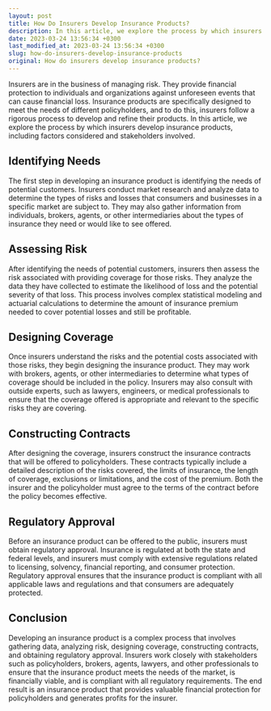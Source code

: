 ```yaml
---
layout: post
title: How Do Insurers Develop Insurance Products?
description: In this article, we explore the process by which insurers develop insurance products, including factors considered and stakeholders involved.
date: 2023-03-24 13:56:34 +0300
last_modified_at: 2023-03-24 13:56:34 +0300
slug: how-do-insurers-develop-insurance-products
original: How do insurers develop insurance products?
---
```

Insurers are in the business of managing risk. They provide financial protection to individuals and organizations against unforeseen events that can cause financial loss. Insurance products are specifically designed to meet the needs of different policyholders, and to do this, insurers follow a rigorous process to develop and refine their products. In this article, we explore the process by which insurers develop insurance products, including factors considered and stakeholders involved.

## Identifying Needs

The first step in developing an insurance product is identifying the needs of potential customers. Insurers conduct market research and analyze data to determine the types of risks and losses that consumers and businesses in a specific market are subject to. They may also gather information from individuals, brokers, agents, or other intermediaries about the types of insurance they need or would like to see offered.

## Assessing Risk

After identifying the needs of potential customers, insurers then assess the risk associated with providing coverage for those risks. They analyze the data they have collected to estimate the likelihood of loss and the potential severity of that loss. This process involves complex statistical modeling and actuarial calculations to determine the amount of insurance premium needed to cover potential losses and still be profitable. 

## Designing Coverage

Once insurers understand the risks and the potential costs associated with those risks, they begin designing the insurance product. They may work with brokers, agents, or other intermediaries to determine what types of coverage should be included in the policy. Insurers may also consult with outside experts, such as lawyers, engineers, or medical professionals to ensure that the coverage offered is appropriate and relevant to the specific risks they are covering.

## Constructing Contracts

After designing the coverage, insurers construct the insurance contracts that will be offered to policyholders. These contracts typically include a detailed description of the risks covered, the limits of insurance, the length of coverage, exclusions or limitations, and the cost of the premium. Both the insurer and the policyholder must agree to the terms of the contract before the policy becomes effective.

## Regulatory Approval

Before an insurance product can be offered to the public, insurers must obtain regulatory approval. Insurance is regulated at both the state and federal levels, and insurers must comply with extensive regulations related to licensing, solvency, financial reporting, and consumer protection. Regulatory approval ensures that the insurance product is compliant with all applicable laws and regulations and that consumers are adequately protected.

## Conclusion

Developing an insurance product is a complex process that involves gathering data, analyzing risk, designing coverage, constructing contracts, and obtaining regulatory approval. Insurers work closely with stakeholders such as policyholders, brokers, agents, lawyers, and other professionals to ensure that the insurance product meets the needs of the market, is financially viable, and is compliant with all regulatory requirements. The end result is an insurance product that provides valuable financial protection for policyholders and generates profits for the insurer.